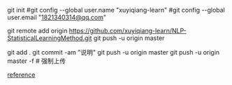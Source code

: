 git init
#git config --global user.name "xuyiqiang-learn"
#git config --global user.email "1821340314@qq.com"

git remote add origin https://github.com/xuyiqiang-learn/NLP-StatisticalLearningMethod.git
git push -u origin master

git add . 
git commit -am "说明"
git push -u origin master
git push -u origin master -f # 强制上传

[reference](https://morvanzhou.github.io/tutorials/others/git/5-1-github/) 
